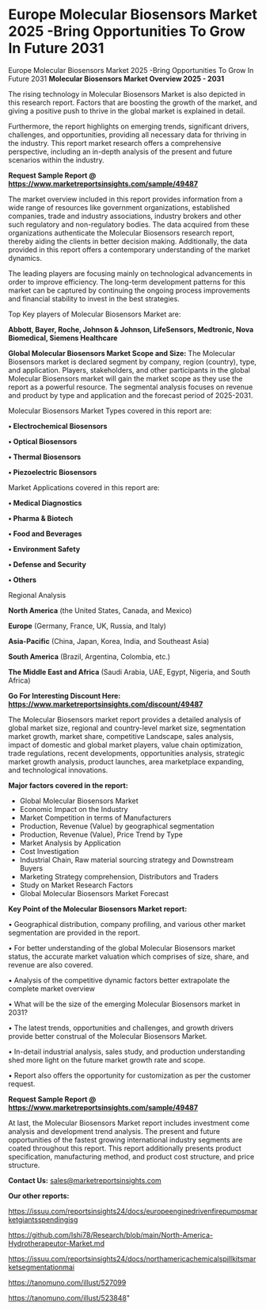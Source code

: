 # Europe Molecular Biosensors Market 2025 -Bring Opportunities To Grow In Future 2031
Europe Molecular Biosensors Market 2025 -Bring Opportunities To Grow In Future 2031
<Strong> Molecular Biosensors Market Overview 2025 - 2031</strong>

The rising technology in Molecular Biosensors Market is also depicted in this research report. Factors that are boosting the growth of the market, and giving a positive push to thrive in the global market is explained in detail.

Furthermore, the report highlights on emerging trends, significant drivers, challenges, and opportunities, providing all necessary data for thriving in the industry. This report market research offers a comprehensive perspective, including an in-depth analysis of the present and future scenarios within the industry.

<strong>Request Sample Report @ <a href=https://www.marketreportsinsights.com/sample/49487>https://www.marketreportsinsights.com/sample/49487</a></strong>

The market overview included in this report provides information from a wide range of resources like government organizations, established companies, trade and industry associations, industry brokers and other such regulatory and non-regulatory bodies. The data acquired from these organizations authenticate the Molecular Biosensors research report, thereby aiding the clients in better decision making. Additionally, the data provided in this report offers a contemporary understanding of the market dynamics.

The leading players are focusing mainly on technological advancements in order to improve efficiency. The long-term development patterns for this market can be captured by continuing the ongoing process improvements and financial stability to invest in the best strategies.

Top Key players of Molecular Biosensors Market are:

<strong>Abbott, Bayer, Roche, Johnson & Johnson, LifeSensors, Medtronic, Nova Biomedical, Siemens Healthcare</strong>

<strong><b>Global Molecular Biosensors Market Scope and Size:</b></strong>
The Molecular Biosensors market is declared segment by company, region (country), type, and application. Players, stakeholders, and other participants in the global Molecular Biosensors market will gain the market scope as they use the report as a powerful resource. The segmental analysis focuses on revenue and product by type and application and the forecast period of 2025-2031.

Molecular Biosensors Market Types covered in this report are:

<strong>•  Electrochemical Biosensors

•  Optical Biosensors

•  Thermal Biosensors

•  Piezoelectric Biosensors</strong>

Market Applications covered in this report are:

<strong>•  Medical Diagnostics

•  Pharma & Biotech

•  Food and Beverages

•  Environment Safety

•  Defense and Security

•  Others</strong> 

Regional Analysis

<strong>North America</strong> (the United States, Canada, and Mexico)

<strong>Europe</strong> (Germany, France, UK, Russia, and Italy)

<strong>Asia-Pacific</strong> (China, Japan, Korea, India, and Southeast Asia)

<strong>South America</strong> (Brazil, Argentina, Colombia, etc.)

<strong>The Middle East and Africa</strong> (Saudi Arabia, UAE, Egypt, Nigeria, and South Africa)

<strong>Go For Interesting Discount Here: <a href=https://www.marketreportsinsights.com/discount/49487>https://www.marketreportsinsights.com/discount/49487</a></strong>

The Molecular Biosensors market report provides a detailed analysis of global market size, regional and country-level market size, segmentation market growth, market share, competitive Landscape, sales analysis, impact of domestic and global market players, value chain optimization, trade regulations, recent developments, opportunities analysis, strategic market growth analysis, product launches, area marketplace expanding, and technological innovations.

<strong><b>Major factors covered in the report:</b></strong>
<ul>
  <li>Global Molecular Biosensors Market </li>
  <li>Economic Impact on the Industry</li>
  <li>Market Competition in terms of Manufacturers</li>
  <li>Production, Revenue (Value) by geographical segmentation</li>
  <li>Production, Revenue (Value), Price Trend by Type</li>
  <li>Market Analysis by Application</li>
  <li>Cost Investigation</li>
  <li>Industrial Chain, Raw material sourcing strategy and Downstream Buyers</li>
  <li>Marketing Strategy comprehension, Distributors and Traders</li>
  <li>Study on Market Research Factors</li>
  <li>Global Molecular Biosensors Market Forecast</li>
</ul>

<strong><b>Key Point of the Molecular Biosensors Market report:</b></strong>

• Geographical distribution, company profiling, and various other market segmentation are provided in the report.

• For better understanding of the global Molecular Biosensors market status, the accurate market valuation which comprises of size, share, and revenue are also covered.

• Analysis of the competitive dynamic factors better extrapolate the complete market overview

• What will be the size of the emerging Molecular Biosensors market in 2031?

• The latest trends, opportunities and challenges, and growth drivers provide better construal of the Molecular Biosensors Market.

• In-detail industrial analysis, sales study, and production understanding shed more light on the future market growth rate and scope.

• Report also offers the opportunity for customization as per the customer request.

<strong>Request Sample Report @ <a href=https://www.marketreportsinsights.com/sample/49487>https://www.marketreportsinsights.com/sample/49487</a></strong>

At last, the Molecular Biosensors Market report includes investment come analysis and development trend analysis. The present and future opportunities of the fastest growing international industry segments are coated throughout this report. This report additionally presents product specification, manufacturing method, and product cost structure, and price structure.

<strong>Contact Us:</strong>
sales@marketreportsinsights.com

<strong>Our other reports:</strong>

<a href=https://issuu.com/reportsinsights24/docs/europeenginedrivenfirepumpsmarketgiantsspendingisg>https://issuu.com/reportsinsights24/docs/europeenginedrivenfirepumpsmarketgiantsspendingisg</a>

<a href=https://github.com/Ishi78/Research/blob/main/North-America-Hydrotherapeutor-Market.md>https://github.com/Ishi78/Research/blob/main/North-America-Hydrotherapeutor-Market.md</a>

<a href=https://issuu.com/reportsinsights24/docs/northamericachemicalspillkitsmarketsegmentationmai>https://issuu.com/reportsinsights24/docs/northamericachemicalspillkitsmarketsegmentationmai</a>

<a href=https://tanomuno.com/illust/527099>https://tanomuno.com/illust/527099</a>

<a href=https://tanomuno.com/illust/523848>https://tanomuno.com/illust/523848</a>"
